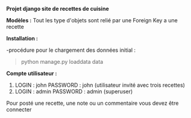 **Projet django site de recettes de cuisine**

**Modèles :**
Tout les type d'objets sont relié par une Foreign Key a une recette

**Installation :**

-procédure pour le chargement des données initial  :
 >python manage.py loaddata data

**Compte utilisateur :**

 1.  LOGIN : john  PASSWORD : john (utilisateur invité avec trois recettes)
 2.  LOGIN : admin PASSWORD : admin (superuser)

Pour posté une recette, une note ou un commentaire vous devez être connecter